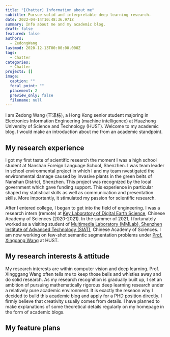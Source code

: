 ```yaml
---
title: "[Chatter] Information about me"
subtitle: Pursue solid and interpretable deep learning research.
date: 2022-04-14T10:48:36.971Z
summary: Info about me and my academic blog.
draft: false
featured: false
authors:
  - ZedongWang
lastmod: 2020-12-13T00:00:00.000Z
tags:
  - Chatter
categories:
  - Chatter
projects: []
image:
  caption: ""
  focal_point: ""
  placement: 2
  preview_only: false
  filename: null
---
```

I am Zedong Wang (王泽栋), a Hong Kong senior student majoring in Electronics Information Engineering (machine intelligence) at Huazhong University of Science and Technology (HUST). Welcome to my academic blog. I would make an introduction about me from an academic standpoint.

## My research experience

I got my first taste of scientific research the moment I was a high school student at Nanshan Foreign Language School, Shenzhen. I was team leader in school environmental project in which I and my team nvestigated the environmental damage caused by invasive plants in the green belts of Nanshan District, Shenzhen.  This project was recognized by the local government which gave funding support. This experience in particular shaped my statistical skills as well as communication and presentation skills. More importantly, it stimulated my passion for scientific research.

After I entered college, I began to get into the field of engineering. I was a research intern (remote) at [Key Laboratory of Digital Earth Science](http://www.digitalearthlab.com.cn/), Chinese Academy of Sciences (2020-2021). In the summer of 2021, I fortunately worked as a visiting student of [Multimedia Laboratory (MMLab), Shenzhen Institute of Advanced Technology (SIAT)](http://mmlab.siat.ac.cn/), Chinese Academy of Sciences. I am now working on few-shot semantic segmentation problems under [Prof. Xinggang Wang](https://scholar.google.com/citations?hl=zh-CN&user=qNCTLV0AAAAJ) at HUST.

## My research interests & attitude

My research interests are within computer vision and deep learning. Prof. Xingggang Wang often tells me to keep those bells and whistles away and do solid research. As my research recognition is gradually built up, I set an ambition of pursuing mathematically rigorous deep learning research under a relatively pure academic environment. It is exactly the reseaon why I decided to build this academic blog and apply for a PHD position directly. I firmly believe that creativity usually comes from details. I have planned to make explanations of some theoretical details regularly on my homepage in the form of academic blogs.

## My feature plans

